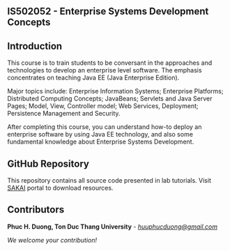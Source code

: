 IS502052 - Enterprise Systems Development Concepts
--------------------------------------------------

Introduction
------------

This course is to train students to be conversant in the approaches and technologies to develop an enterprise level software. The emphasis concentrates on teaching Java EE (Java Enterprise Edition).

Major topics include: Enterprise Information Systems; Enterprise Platforms; Distributed Computing Concepts; JavaBeans; Servlets and Java Server Pages; Model, View, Controller model; Web Services, Deployment; Persistence Management and Security.

After completing this course, you can understand how-to deploy an enterprise software by using Java EE technology, and also some fundamental knowledge about Enterprise Systems Development.

GitHub Repository
-----------------

This repository contains all source code presented in lab tutorials. Visit [SAKAI](http://sakai.it.tdt.edu.vn/portal) portal to download resources.

Contributors
------------

**Phuc H. Duong, Ton Duc Thang University** - *huuphucduong@gmail.com*

*We welcome your contribution!*
